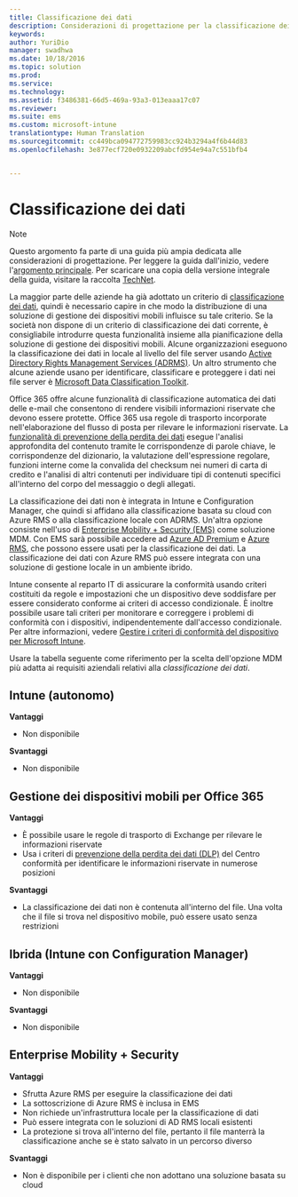 ```yaml
---
title: Classificazione dei dati
description: Considerazioni di progettazione per la classificazione dei dati per uno scenario di gestione di dispositivi mobili.
keywords: 
author: YuriDio
manager: swadhwa
ms.date: 10/18/2016
ms.topic: solution
ms.prod: 
ms.service: 
ms.technology: 
ms.assetid: f3486381-66d5-469a-93a3-013eaaa17c07
ms.reviewer: 
ms.suite: ems
ms.custom: microsoft-intune
translationtype: Human Translation
ms.sourcegitcommit: cc449bca094772759983cc924b3294a4f6b44d83
ms.openlocfilehash: 3e877ecf720e0932209abcfd954e94a7c551bfb4


---
```


# Classificazione dei dati

>[!NOTE]
>Questo argomento fa parte di una guida più ampia dedicata alle considerazioni di progettazione. Per leggere la guida dall'inizio, vedere l'[argomento principale](mdm-design-considerations-guide.md). Per scaricare una copia della versione integrale della guida, visitare la raccolta [TechNet](https://gallery.technet.microsoft.com/Mobile-Device-Management-7d401582).

La maggior parte delle aziende ha già adottato un criterio di [classificazione dei dati](http://blogs.microsoft.com/cybertrust/2014/01/28/the-importance-of-data-classification/), quindi è necessario capire in che modo la distribuzione di una soluzione di gestione dei dispositivi mobili influisce su tale criterio. Se la società non dispone di un criterio di classificazione dei dati corrente, è consigliabile introdurre questa funzionalità insieme alla pianificazione della soluzione di gestione dei dispositivi mobili. Alcune organizzazioni eseguono la classificazione dei dati in locale al livello del file server usando [Active Directory Rights Management Services (ADRMS)](https://technet.microsoft.com/windowsserver/dd448611.aspx). Un altro strumento che alcune aziende usano per identificare, classificare e proteggere i dati nei file server è [Microsoft Data Classification Toolkit](http://www.microsoft.com/download/details.aspx?id=27123). 

Office 365 offre alcune funzionalità di classificazione automatica dei dati delle e-mail che consentono di rendere visibili informazioni riservate che devono essere protette. Office 365 usa regole di trasporto incorporate nell'elaborazione del flusso di posta per rilevare le informazioni riservate. La [funzionalità di prevenzione della perdita dei dati](http://blogs.office.com/2013/10/28/office-365-compliance-controls-data-loss-prevention/) esegue l'analisi approfondita del contenuto tramite le corrispondenze di parole chiave, le corrispondenze del dizionario, la valutazione dell'espressione regolare, funzioni interne come la convalida del checksum nei numeri di carta di credito e l'analisi di altri contenuti per individuare tipi di contenuti specifici all'interno del corpo del messaggio o degli allegati. 

La classificazione dei dati non è integrata in Intune e Configuration Manager, che quindi si affidano alla classificazione basata su cloud con Azure RMS o alla classificazione locale con ADRMS. Un'altra opzione consiste nell'uso di [Enterprise Mobility + Security (EMS)](http://www.microsoft.com/server-cloud/enterprise-mobility/overview.aspx) come soluzione MDM. Con EMS sarà possibile accedere ad [Azure AD Premium](https://msdn.microsoft.com/library/azure/dn532272.aspx) e [Azure RMS](https://technet.microsoft.com/library/jj585026.aspx), che possono essere usati per la classificazione dei dati. La classificazione dei dati con Azure RMS può essere integrata con una soluzione di gestione locale in un ambiente ibrido. 

Intune consente al reparto IT di assicurare la conformità usando criteri costituiti da regole e impostazioni che un dispositivo deve soddisfare per essere considerato conforme ai criteri di accesso condizionale. È inoltre possibile usare tali criteri per monitorare e correggere i problemi di conformità con i dispositivi, indipendentemente dall'accesso condizionale. Per altre informazioni, vedere [Gestire i criteri di conformità del dispositivo per Microsoft Intune](/intune/deploy-use/introduction-to-device-compliance-policies-in-microsoft-intune).

Usare la tabella seguente come riferimento per la scelta dell'opzione MDM più adatta ai requisiti aziendali relativi alla *classificazione dei dati*.

## Intune (autonomo)

**Vantaggi**

- Non disponibile

**Svantaggi**

- Non disponibile

## Gestione dei dispositivi mobili per Office 365

**Vantaggi**

- È possibile usare le regole di trasporto di Exchange per rilevare le informazioni riservate
- Usa i criteri di [prevenzione della perdita dei dati (DLP)](https://technet.microsoft.com/library/ms.o365.cc.DLPLandingPage.aspx) del Centro conformità per identificare le informazioni riservate in numerose posizioni

**Svantaggi**

- La classificazione dei dati non è contenuta all'interno del file. Una volta che il file si trova nel dispositivo mobile, può essere usato senza restrizioni

## Ibrida (Intune con Configuration Manager)

**Vantaggi**

- Non disponibile

**Svantaggi**

- Non disponibile

## Enterprise Mobility + Security

**Vantaggi**

- Sfrutta Azure RMS per eseguire la classificazione dei dati
- La sottoscrizione di Azure RMS è inclusa in EMS
- Non richiede un'infrastruttura locale per la classificazione di dati
- Può essere integrata con le soluzioni di AD RMS locali esistenti
- La protezione si trova all'interno del file, pertanto il file manterrà la classificazione anche se è stato salvato in un percorso diverso

**Svantaggi**

- Non è disponibile per i clienti che non adottano una soluzione basata su cloud



<!--HONumber=Oct16_HO3-->


